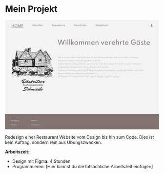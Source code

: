# Mein Projekt

![Figma Design](./Assets/Images/figma-design.png)

Redesign einer Restaurant Website vom Design bis hin zum Code. Dies ist kein Auftrag, sondern rein aus Übungszwecken.

**Arbeitszeit:**
- Design mit Figma: 4 Stunden
- Programmieren: [Hier kannst du die tatsächliche Arbeitszeit einfügen]
